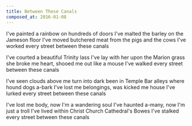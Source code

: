 ```yaml
---
title: Between These Canals
composed_at: 2016-01-08
---
```


I've painted a rainbow on hundreds of doors
I've malted the barley on the Jameson floor
I've moved butchered meat from the pigs and the cows
I've worked every street between these canals

I've courted a beautiful Trinity lass
I've lay with her upon the Marion grass
she broke me heart, shooed me out like a mouse
I've walked every street between these canals

I've seen clouds above me turn into dark
been in Temple Bar alleys where hound dogs a-bark
I've lost me belongings, was kicked me house
I've lurked every street between these canals

I've lost me body, now I'm a wandering soul
I've haunted a-many, now I'm just a troll
I've lived within Christ Church Cathedral's Bowes
I've stalked every street between these canals

